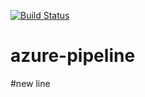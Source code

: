 [![Build Status](https://dev.azure.com/sajidbhussain/Demo/_apis/build/status/azure-helloworld1?branchName=master)](https://dev.azure.com/sajidbhussain/Demo/_build/latest?definitionId=3&branchName=master)
# azure-pipeline
#new line
